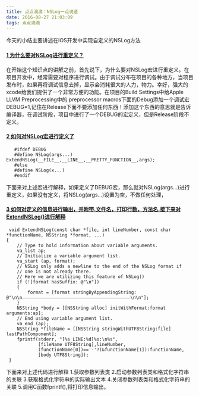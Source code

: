```yaml
---
title: 点点滴滴：NSLog一点说道
date: 2016-08-27 21:03:09
tags: 点点滴滴
---
```


今天的小结主要讲述在IOS开发中实现自定义的NSLog方法
<!--more-->
#### [1 为什么要对NSLog进行重定义？](#1)

在开始这个知识点的讲解之前，首先说下，为什么要对NSLog宏进行重定义。在项目开发中，经常需要对程序进行调试。由于调试分布在项目的各种地方，当项目发布时，如果再将调试信息去掉，显示会消耗很大的人力，物力。幸好，强大的xcode给我们提供了一个非常方便的功能。在项目的Build Settings中给Apple LLVM Preprocessing中的 preprocessor macros下面的Debug添加一个调试宏DEBUG=1,记住在Release下面不要添加任何东西！添加这个东西的意思就是告诉编译器，在调试阶段，项目中进行了一个DEBUG的宏定义，但是Release阶段不定义。

#### [2 如何对NSLog宏进行定义了](#1)

```objc
   #ifdef DEBUG
   #define NSLog(args...)  ExtendNSLog(__FILE__,__LINE__,__PRETTY_FUNCTION__,args);
   #else
   #define NSLog(x...)
   #endif
```

下面来对上述宏进行解释，如果定义了DEBUG宏，那么就对NSLog(args...)进行重定义，如果没有定义，将NSLog(args...)设置为空，不做任何处理，

#### [3 如何对定义的信息进行输出，并附带.文件名，打印行数，方法名.接下来对ExtendNSLog()进行解释](#1)

```objc
 void ExtendNSLog(const char *file, int lineNumber, const char *functionName, NSString *format, ...)
{
    // Type to hold information about variable arguments.
    va_list ap;
    // Initialize a variable argument list.
    va_start (ap, format);
    // NSLog only adds a newline to the end of the NSLog format if
    // one is not already there.
    // Here we are utilizing this feature of NSLog()
    if (![format hasSuffix: @"\n"])
    {
        format = [format stringByAppendingString: @"\n\n⎯⎯⎯⎯⎯⎯⎯⎯⎯⎯⎯⎯⎯⎯⎯⎯⎯⎯⎯⎯⎯⎯⎯⎯⎯⎯⎯⎯⎯⎯⎯⎯⎯⎯⎯⎯⎯⎯⎯⎯⎯⎯⎯⎯⎯⎯⎯⎯⎯\n\n"];
    }
    NSString *body = [[NSString alloc] initWithFormat:format arguments:ap];
    // End using variable argument list.
    va_end (ap);
    NSString *fileName = [[NSString stringWithUTF8String:file] lastPathComponent];
    fprintf(stderr, "[%s LINE:%d]%s:\n%s",
            [fileName UTF8String],lineNumber,
            (functionName[0])=='-'?(&functionName[1]):functionName,
            [body UTF8String]);
 }
```

下面来对上述代码进行解释
1.获取参数列表类
2.启动参数列表类和格式化字符串的关联
3.获取格式化字符串的实际输出文本
4.关闭参数列表类和格式化字符串的关联
5.调用C函数fprintf(),将打印信息输出。